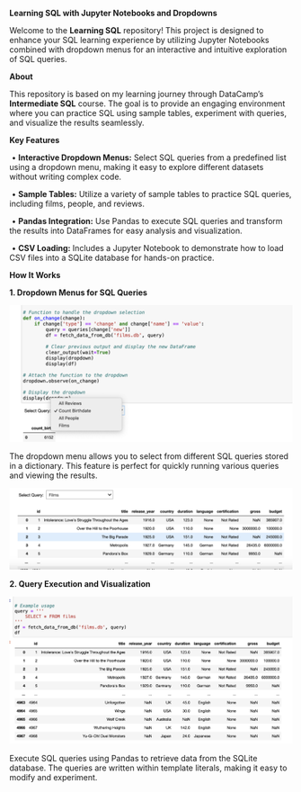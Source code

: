 **Learning SQL with Jupyter Notebooks and Dropdowns**

Welcome to the **Learning SQL** repository! This project is designed to enhance your SQL learning experience by utilizing Jupyter Notebooks combined with dropdown menus for an interactive and intuitive exploration of SQL queries.



**About**

This repository is based on my learning journey through DataCamp’s **Intermediate SQL** course. The goal is to provide an engaging environment where you can practice SQL using sample tables, experiment with queries, and visualize the results seamlessly.

**Key Features**



​	•	**Interactive Dropdown Menus:** Select SQL queries from a predefined list using a dropdown menu, making it easy to explore different datasets without writing complex code.

​	•	**Sample Tables:** Utilize a variety of sample tables to practice SQL queries, including films, people, and reviews.

​	•	**Pandas Integration:** Use Pandas to execute SQL queries and transform the results into DataFrames for easy analysis and visualization.

​	•	**CSV Loading:** Includes a Jupyter Notebook to demonstrate how to load CSV files into a SQLite database for hands-on practice.



**How It Works**



**1. Dropdown Menus for SQL Queries**

![image](images/drop_down.png)

The dropdown menu allows you to select from different SQL queries stored in a dictionary. This feature is perfect for quickly running various queries and viewing the results.

![image2](images/films.png)





**2. Query Execution and Visualization**

![image3](images/sql_query.png)

Execute SQL queries using Pandas to retrieve data from the SQLite database. The queries are written within template literals, making it easy to modify and experiment.



